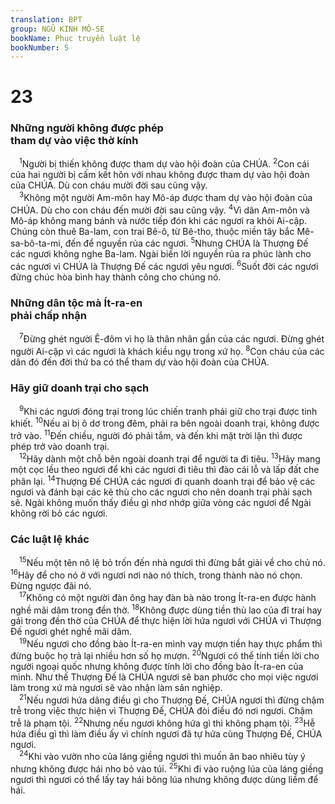 ```yaml
---
translation: BPT
group: NGŨ KINH MÔ-SE
bookName: Phục truyền luật lệ 
bookNumber: 5
---
```


<div class="title"><h1>23</h1><h3>Những người không được phép<br/>tham dự vào việc thờ kính</h3></div>
<span class="verse phu_23_1"> <sup>1</sup>Người bị thiến không được tham dự vào hội đoàn của CHÚA.</span>
<span class="verse phu_23_2"><sup>2</sup>Con cái của hai người bị cấm kết hôn với nhau không được tham dự vào hội đoàn của CHÚA. Dù con cháu mười đời sau cũng vậy.<br/></span>
<span class="verse phu_23_3"> <sup>3</sup>Không một người Am-môn hay Mô-áp được tham dự vào hội đoàn của CHÚA. Dù cho con cháu đến mười đời sau cũng vậy.</span>
<span class="verse phu_23_4"><sup>4</sup>Vì dân Am-môn và Mô-áp không mang bánh và nước tiếp đón khi các ngươi ra khỏi Ai-cập. Chúng còn thuê Ba-lam, con trai Bê-ô, từ Bê-tho, thuộc miền tây bắc Mê-sa-bô-ta-mi, đến để nguyền rủa các ngươi.</span>
<span class="verse phu_23_5"><sup>5</sup>Nhưng CHÚA là Thượng Đế các ngươi không nghe Ba-lam. Ngài biến lời nguyền rủa ra phúc lành cho các ngươi vì CHÚA là Thượng Đế các ngươi yêu ngươi.</span>
<span class="verse phu_23_6"><sup>6</sup>Suốt đời các ngươi đừng chúc hòa bình hay thành công cho chúng nó.<br/></span>
<div class="title"><h3>Những dân tộc mà Ít-ra-en<br/>phải chấp nhận</h3></div>
<span class="verse phu_23_7"> <sup>7</sup>Đừng ghét người Ê-đôm vì họ là thân nhân gần của các ngươi. Đừng ghét người Ai-cập vì các ngươi là khách kiều ngụ trong xứ họ.</span>
<span class="verse phu_23_8"><sup>8</sup>Con cháu của các dân đó đến đời thứ ba có thể tham dự vào hội đoàn của CHÚA.<br/></span>
<div class="title"><h3>Hãy giữ doanh trại cho sạch</h3></div>
<span class="verse phu_23_9"> <sup>9</sup>Khi các ngươi đóng trại trong lúc chiến tranh phải giữ cho trại được tinh khiết.</span>
<span class="verse phu_23_10"><sup>10</sup>Nếu ai bị ô dơ trong đêm, phải ra bên ngoài doanh trại, không được trở vào.</span>
<span class="verse phu_23_11"><sup>11</sup>Đến chiều, người đó phải tắm, và đến khi mặt trời lặn thì được phép trở vào doanh trại.<br/></span>
<span class="verse phu_23_12"> <sup>12</sup>Hãy dành một chỗ bên ngoài doanh trại để người ta đi tiêu.</span>
<span class="verse phu_23_13"><sup>13</sup>Hãy mang một cọc lều theo ngươi để khi các ngươi đi tiêu thì đào cái lỗ và lấp đất che phân lại.</span>
<span class="verse phu_23_14"><sup>14</sup>Thượng Đế CHÚA các ngươi đi quanh doanh trại để bảo vệ các ngươi và đánh bại các kẻ thù cho các ngươi cho nên doanh trại phải sạch sẽ. Ngài không muốn thấy điều gì nhơ nhớp giữa vòng các ngươi để Ngài không rời bỏ các ngươi.<br/></span>
<div class="title"><h3>Các luật lệ khác</h3></div>
<span class="verse phu_23_15"> <sup>15</sup>Nếu một tên nô lệ bỏ trốn đến nhà ngươi thì đừng bắt giải về cho chủ nó.</span>
<span class="verse phu_23_16"><sup>16</sup>Hãy để cho nó ở với ngươi nơi nào nó thích, trong thành nào nó chọn. Đừng ngược đãi nó.<br/></span>
<span class="verse phu_23_17"> <sup>17</sup>Không có một người đàn ông hay đàn bà nào trong Ít-ra-en được hành nghề mãi dâm trong đền thờ.</span>
<span class="verse phu_23_18"><sup>18</sup>Không được dùng tiền thù lao của đĩ trai hay gái trong đền thờ của CHÚA để thực hiện lời hứa ngươi với CHÚA vì Thượng Đế ngươi ghét nghề mãi dâm.<br/></span>
<span class="verse phu_23_19"> <sup>19</sup>Nếu ngươi cho đồng bào Ít-ra-en mình vay mượn tiền hay thực phẩm thì đừng buộc họ trả lại nhiều hơn số họ mượn.</span>
<span class="verse phu_23_20"><sup>20</sup>Ngươi có thể tính tiền lời cho người ngoại quốc nhưng không được tính lời cho đồng bào Ít-ra-en của mình. Như thế Thượng Đế là CHÚA ngươi sẽ ban phước cho mọi việc ngươi làm trong xứ mà ngươi sẽ vào nhận làm sản nghiệp.<br/></span>
<span class="verse phu_23_21"> <sup>21</sup>Nếu ngươi hứa dâng điều gì cho Thượng Đế, CHÚA ngươi thì đừng chậm trễ trong việc thực hiện vì Thượng Đế, CHÚA đòi điều đó nơi ngươi. Chậm trễ là phạm tội.</span>
<span class="verse phu_23_22"><sup>22</sup>Nhưng nếu ngươi không hứa gì thì không phạm tội.</span>
<span class="verse phu_23_23"><sup>23</sup>Hễ hứa điều gì thì làm điều ấy vì chính ngươi đã tự hứa cùng Thượng Đế, CHÚA ngươi.<br/></span>
<span class="verse phu_23_24"> <sup>24</sup>Khi vào vườn nho của láng giềng ngươi thì muốn ăn bao nhiêu tùy ý nhưng không được hái nho bỏ vào túi.</span>
<span class="verse phu_23_25"><sup>25</sup>Khi đi vào ruộng lúa của láng giềng ngươi thì ngươi có thể lấy tay hái bông lúa nhưng không được dùng liềm để hái.<br/></span>

